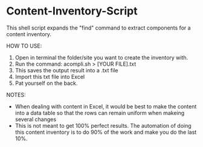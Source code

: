 Content-Inventory-Script
========================

This shell script expands the "find" command to extract components for a content inventory.

HOW TO USE:
  1. Open in terminal the folder/site you want to create the inventory with.
  2. Run the command: acompli.sh > [YOUR FILE].txt
  3. This saves the output result into a .txt file
  4. Import this txt file into Excel
  5. Pat yourself on the back.


NOTES:
* When dealing with content in Excel, it would be best to make the content into a data table so that the rows can
remain uniform when makeing several changes
* This is not meant to get 100% perfect results. The automation of doing this content inventory is to do 90% of the
work and make you do the last 10%.